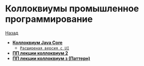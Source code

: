 # Коллоквиумы промышленное программирование

[Назад](https://github.com/KristianKuznetsov/top-levelInformationRepository/blob/main/README.md)

- [**Коллоквиум Java Core**](https://github.com/KristianKuznetsov/JavaPractice/tree/main/Colloquium)
   - [`Расширеная версия с UI`](https://github.com/KristianKuznetsov/JavaPractice/tree/main/Table)
- [**ПП лекции коллоквиум 2**](https://github.com/KristianKuznetsov/caloc2_09.11)
- [**ПП лекции коллоквиум з (Паттерн)**]()
